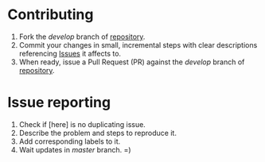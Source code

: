 Contributing
============

1. Fork the _develop_ branch of [repository](https://github.com/blackboneworks/wake-net).
2. Commit your changes in small, incremental steps with clear descriptions referencing [Issues](https://github.com/blackboneworks/wake-net/issues) it affects to.
3. When ready, issue a Pull Request (PR) against the _develop_ branch of [repository](https://github.com/blackboneworks/wake-net).

Issue reporting
===============

1. Check if [here] is no duplicating issue.
2. Describe the problem and steps to reproduce it.
3. Add corresponding labels to it.
4. Wait updates in _master_ branch. =)
